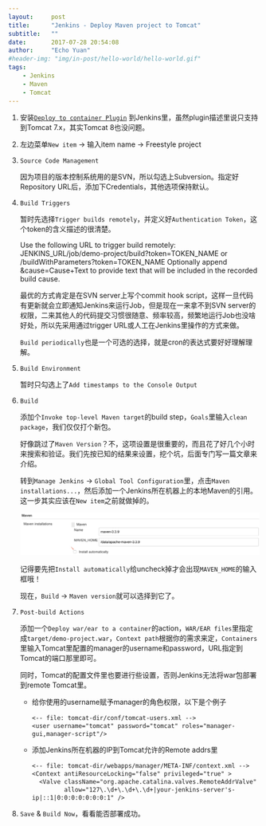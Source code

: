 ```yaml
---
layout:     post
title:      "Jenkins - Deploy Maven project to Tomcat"
subtitle:   ""
date:       2017-07-28 20:54:08
author:     "Echo Yuan"
#header-img: "img/in-post/hello-world/hello-world.gif"
tags:
    - Jenkins
    - Maven
    - Tomcat
---
```

1. 安装[`Deploy to container Plugin`](https://wiki.jenkins.io/display/JENKINS/Deploy+Plugin) 到Jenkins里，虽然plugin描述里说只支持到Tomcat 7.x，其实Tomcat 8也没问题。

2. 左边菜单`New item` -> 输入item name -> Freestyle project

3. `Source Code Management`

    因为项目的版本控制系统用的是SVN，所以勾选上Subversion。指定好Repository URL后，添加下Credentials，其他选项保持默认。

4. `Build Triggers`

    暂时先选择`Trigger builds remotely`，并定义好`Authentication Token`，这个token的含义描述的很清楚。
    >
    Use the following URL to trigger build remotely: JENKINS_URL/job/demo-project/build?token=TOKEN_NAME or /buildWithParameters?token=TOKEN_NAME
    Optionally append &cause=Cause+Text to provide text that will be included in the recorded build cause.

    最优的方式肯定是在SVN server上写个commit hook script，这样一旦代码有更新就会立即通知Jenkins来运行Job，但是现在一来拿不到SVN server的权限，二来其他人的代码提交习惯很随意、频率较高，频繁地运行Job也没啥好处，所以先采用通过trigger URL或人工在Jenkins里操作的方式来做。

    `Build periodically`也是一个可选的选择，就是cron的表达式要好好理解理解。

5. `Build Environment`

    暂时只勾选上了`Add timestamps to the Console Output`

6. `Build`

    添加个`Invoke top-level Maven target`的build step，`Goals`里输入`clean package`，我们仅仅打个新包。

    好像跳过了`Maven Version`？不，这项设置是很重要的，而且花了好几个小时来搜索和验证。我们先按已知的结果来设置，挖个坑，后面专门写一篇文章来介绍。

    转到`Manage Jenkins` -> `Global Tool Configuration`里，点击`Maven installations...`，然后添加一个Jenkins所在机器上的本地Maven的引用。这一步其实应该在`New item`之前就做掉的。

    ![add-local-maven](/img/in-post/jenkins-deploy-maven-project-to-tomcat/add-local-maven.png)

    记得要先把`Install automatically`给uncheck掉才会出现`MAVEN_HOME`的输入框哦！

    现在，`Build` -> `Maven version`就可以选择到它了。

7. `Post-build Actions`

    添加一个`Deploy war/ear to a container`的action，`WAR/EAR files`里指定成`target/demo-project.war`，`Context path`根据你的需求来定，`Containers`里输入Tomcat里配置的manager的username和password，URL指定到Tomcat的端口那里即可。

    同时，Tomcat的配置文件里也要进行些设置，否则Jenkins无法将war包部署到remote Tomcat里。

    * 给你使用的username赋予manager的角色权限，以下是个例子
        ```
        <-- file: tomcat-dir/conf/tomcat-users.xml -->
        <user username="tomcat" password="tomcat" roles="manager-gui,manager-script"/>
        ```
    * 添加Jenkins所在机器的IP到Tomcat允许的Remote addrs里
        ```
        <-- file: tomcat-dir/webapps/manager/META-INF/context.xml -->
        <Context antiResourceLocking="false" privileged="true" >
          <Valve className="org.apache.catalina.valves.RemoteAddrValve"
                 allow="127\.\d+\.\d+\.\d+|your-jenkins-server's-ip|::1|0:0:0:0:0:0:0:1" />
        ```

8. `Save` & `Build Now`，看看能否部署成功。










